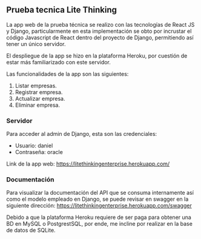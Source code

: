 ## Prueba tecnica Lite Thinking
La app web de la prueba técnica se realizo con las tecnologías de React JS y Django, particularmente en esta implementación se obto por incrustar el código Javascript de React dentro del proyecto de Django, permitiendo así tener un único servidor.

El despliegue de la app se hizo en la plataforma Heroku, por cuestión de estar más familiarizado con este servidor.

Las funcionalidades de la app son las siguientes:
1. Listar empresas.
2. Registrar empresa.
3. Actualizar empresa.
4. Eliminar empresa.

### Servidor

Para acceder al admin de Django, esta son las credenciales:
* Usuario: daniel
* Contraseña: oracle

Link de la app web:
https://litethinkingenterprise.herokuapp.com/

### Documentación

Para visualizar la documentación del API que se consuma internamente así como el modelo empleado en Django, se puede revisar en swagger en la siguiente dirección:
https://litethinkingenterprise.herokuapp.com/swagger

Debido a que la plataforma Heroku requiere de ser paga para obtener una BD en MySQL o PostgrestSQL, por ende, me incline por realizar en la base de datos de SQLite.
